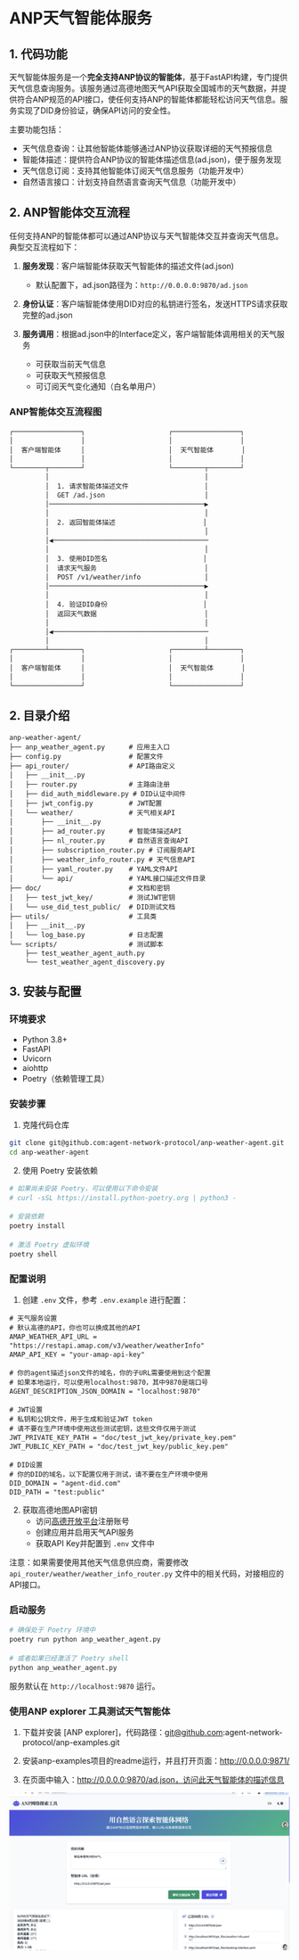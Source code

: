 # ANP天气智能体服务

## 1. 代码功能

天气智能体服务是一个**完全支持ANP协议的智能体**，基于FastAPI构建，专门提供天气信息查询服务。该服务通过高德地图天气API获取全国城市的天气数据，并提供符合ANP规范的API接口，使任何支持ANP的智能体都能轻松访问天气信息。服务实现了DID身份验证，确保API访问的安全性。

主要功能包括：
- 天气信息查询：让其他智能体能够通过ANP协议获取详细的天气预报信息
- 智能体描述：提供符合ANP协议的智能体描述信息(ad.json)，便于服务发现
- 天气信息订阅：支持其他智能体订阅天气信息服务（功能开发中）
- 自然语言接口：计划支持自然语言查询天气信息（功能开发中）

## 2. ANP智能体交互流程

任何支持ANP的智能体都可以通过ANP协议与天气智能体交互并查询天气信息。典型交互流程如下：

1. **服务发现**：客户端智能体获取天气智能体的描述文件(ad.json)
   - 默认配置下，ad.json路径为：`http://0.0.0.0:9870/ad.json`

2. **身份认证**：客户端智能体使用DID对应的私钥进行签名，发送HTTPS请求获取完整的ad.json

3. **服务调用**：根据ad.json中的Interface定义，客户端智能体调用相关的天气服务
   - 可获取当前天气信息
   - 可获取天气预报信息
   - 可订阅天气变化通知（白名单用户）

### ANP智能体交互流程图

```
┌─────────────────┐                     ┌─────────────────┐
│                 │                     │                 │
│  客户端智能体     │                     │  天气智能体       │
│                 │                     │                 │
└────────┬────────┘                     └────────┬────────┘
         │                                       │
         │  1. 请求智能体描述文件                   │
         │  GET /ad.json                         │
         │───────────────────────────────────────▶
         │                                       │
         │  2. 返回智能体描述                      │
         │                                       │
         │◀───────────────────────────────────────
         │                                       │
         │  3. 使用DID签名                        │
         │  请求天气服务                           │
         │  POST /v1/weather/info                │
         │───────────────────────────────────────▶
         │                                       │
         │  4. 验证DID身份                        │
         │  返回天气数据                           │
         │                                       │
         │◀───────────────────────────────────────
         │                                       │
┌────────┴────────┐                     ┌────────┴────────┐
│                 │                     │                 │
│  客户端智能体     │                     │  天气智能体       │
│                 │                     │                 │
└─────────────────┘                     └─────────────────┘
```

## 2. 目录介绍

```
anp-weather-agent/
├── anp_weather_agent.py      # 应用主入口
├── config.py                 # 配置文件
├── api_router/               # API路由定义
│   ├── __init__.py
│   ├── router.py             # 主路由注册
│   ├── did_auth_middleware.py # DID认证中间件
│   ├── jwt_config.py         # JWT配置
│   └── weather/              # 天气相关API
│       ├── __init__.py
│       ├── ad_router.py      # 智能体描述API
│       ├── nl_router.py      # 自然语言查询API
│       ├── subscription_router.py # 订阅服务API
│       ├── weather_info_router.py # 天气信息API
│       ├── yaml_router.py    # YAML文件API
│       └── api/              # YAML接口描述文件目录
├── doc/                      # 文档和密钥
│   ├── test_jwt_key/         # 测试JWT密钥
│   └── use_did_test_public/  # DID测试文档
├── utils/                    # 工具类
│   ├── __init__.py
│   └── log_base.py           # 日志配置
└── scripts/                  # 测试脚本
    ├── test_weather_agent_auth.py
    └── test_weather_agent_discovery.py
```

## 3. 安装与配置

### 环境要求
- Python 3.8+
- FastAPI
- Uvicorn
- aiohttp
- Poetry（依赖管理工具）

### 安装步骤

1. 克隆代码仓库
```bash
git clone git@github.com:agent-network-protocol/anp-weather-agent.git
cd anp-weather-agent
```

2. 使用 Poetry 安装依赖
```bash
# 如果尚未安装 Poetry，可以使用以下命令安装
# curl -sSL https://install.python-poetry.org | python3 -

# 安装依赖
poetry install

# 激活 Poetry 虚拟环境
poetry shell
```

### 配置说明

1. 创建 `.env` 文件，参考 `.env.example` 进行配置：
```
# 天气服务设置
# 默认高德的API，你也可以换成其他的API
AMAP_WEATHER_API_URL = "https://restapi.amap.com/v3/weather/weatherInfo"
AMAP_API_KEY = "your-amap-api-key"

# 你的agent描述json文件的域名，你的子URL需要使用到这个配置
# 如果本地运行，可以使用localhost:9870，其中9870是端口号
AGENT_DESCRIPTION_JSON_DOMAIN = "localhost:9870"

# JWT设置
# 私钥和公钥文件，用于生成和验证JWT token
# 请不要在生产环境中使用这些测试密钥，这些文件仅用于测试
JWT_PRIVATE_KEY_PATH = "doc/test_jwt_key/private_key.pem"
JWT_PUBLIC_KEY_PATH = "doc/test_jwt_key/public_key.pem"

# DID设置
# 你的DID的域名，以下配置仅用于测试，请不要在生产环境中使用
DID_DOMAIN = "agent-did.com"
DID_PATH = "test:public"
```

2. 获取高德地图API密钥
   - 访问[高德开放平台](https://lbs.amap.com/)注册账号
   - 创建应用并启用天气API服务
   - 获取API Key并配置到 `.env` 文件中

注意：如果需要使用其他天气信息供应商，需要修改 `api_router/weather/weather_info_router.py` 文件中的相关代码，对接相应的API接口。

### 启动服务

```bash
# 确保处于 Poetry 环境中
poetry run python anp_weather_agent.py

# 或者如果已经激活了 Poetry shell
python anp_weather_agent.py
```

服务默认在 `http://localhost:9870` 运行。 

### 使用ANP explorer 工具测试天气智能体

1. 下载并安装 [ANP explorer]，代码路径：git@github.com:agent-network-protocol/anp-examples.git

2. 安装anp-examples项目的readme运行，并且打开页面：http://0.0.0.0:9871/

3. 在页面中输入：http://0.0.0.0:9870/ad.json，访问此天气智能体的描述信息

![image](./explorer.png)





